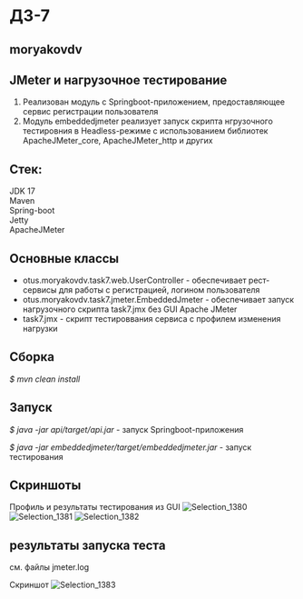 # ДЗ-7
## moryakovdv

## JMeter и нагрузочное тестирование
1. Реализован модуль с Springboot-приложением, предоставляющее сервис регистрации пользователя
2. Модуль embeddedjmeter реализует запуск скрипта нгрузочного тестировния в Headless-режиме с использованием библиотек ApacheJMeter_core, ApacheJMeter_http и других

## Стек:
JDK 17  
Maven  
Spring-boot  
Jetty  
ApacheJMeter

## Основные классы
- otus.moryakovdv.task7.web.UserController - обеспечивает рест-сервисы для работы с регистрацией, логином пользователя
- otus.moryakovdv.task7.jmeter.EmbeddedJmeter - обеспечивает запуск нагрузочного скрипта task7.jmx без GUI Apache JMeter 
- task7.jmx - скрипт тестироввания сервиса с профилем изменения нагрузки

## Сборка
*$ mvn clean install*


## Запуск
*$ java -jar api/target/api.jar* - запуск Springboot-приложения
 
*$ java -jar embeddedjmeter/target/embeddedjmeter.jar* - запуск тестирования


## Скриншоты

Профиль и результаты тестирования из GUI
![Selection_1380](https://github.com/OtusTeam/Java-Advanced-homework/assets/14349345/f445cdce-a4ce-4e94-9b0e-8e53539bca57)
![Selection_1381](https://github.com/OtusTeam/Java-Advanced-homework/assets/14349345/f20172d6-5bf6-4f7f-8318-f83a3368a8ba)
![Selection_1382](https://github.com/OtusTeam/Java-Advanced-homework/assets/14349345/df99363c-6aff-45f1-81d8-5ce416c77aed)


## результаты запуска теста

см. файлы jmeter.log

Скриншот
![Selection_1383](https://github.com/OtusTeam/Java-Advanced-homework/assets/14349345/b826d125-e3a8-4958-abab-9afe87fc6a71)






